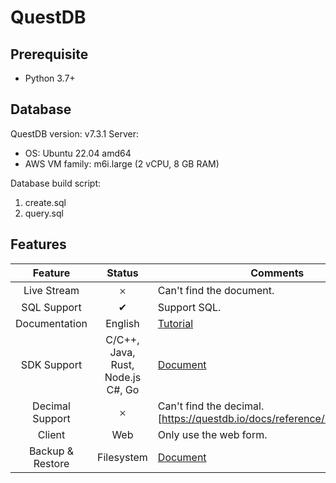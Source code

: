# QuestDB

## Prerequisite

* Python 3.7+

## Database

QuestDB version: v7.3.1
Server:

* OS: Ubuntu 22.04 amd64
* AWS VM family: m6i.large (2 vCPU, 8 GB RAM)

Database build script:

1. create.sql
2. query.sql

## Features

|   Feature        |      Status        |           Comments                           |
|:----------------:|:------------------:|----------------------------------------------|
|  Live Stream     |  &#x10102;         | Can't find the document.                     |
|  SQL Support     |  &#x2714;          | Support SQL.                                 |
|  Documentation   |  English           | [Tutorial](https://questdb.io/docs/)         |
|  SDK Support     | C/C++, Java, Rust, Node.js C#, Go | [Document](https://questdb.io/docs/develop/connect/) |
|  Decimal Support |  &#x10102;         | Can't find the decimal. [https://questdb.io/docs/reference/sql/datatypes/] |
|  Client          |  Web               | Only use the web form.                       |
|  Backup & Restore|  Filesystem        | [Document](https://questdb.io/docs/operations/backup/) |
